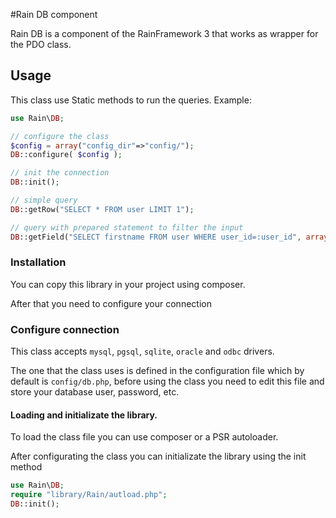 #Rain DB component

Rain DB is a component of the RainFramework 3 that works as wrapper for the PDO class.

## Usage

This class use Static methods to run the queries. Example:
``` php
use Rain\DB;

// configure the class
$config = array("config_dir"=>"config/");
DB::configure( $config );

// init the connection
DB::init();

// simple query
DB::getRow("SELECT * FROM user LIMIT 1");

// query with prepared statement to filter the input
DB::getField("SELECT firstname FROM user WHERE user_id=:user_id", array(":user_id"=>$user_id) );
```

### Installation

You can copy this library in your project using composer.

After that you need to configure your connection

### Configure connection

This class accepts `mysql`, `pgsql`, `sqlite`, `oracle` and `odbc` drivers.

The one that the class uses is defined in the configuration file which by default is `config/db.php`, before using the class you need to edit this file and store your database user, password, etc.


#### Loading and initializate the library.

To load the class file you can use composer or a PSR autoloader.

After configurating the class you can initializate the library using the init method

```php
use Rain\DB;
require "library/Rain/autload.php";
DB::init();
```
